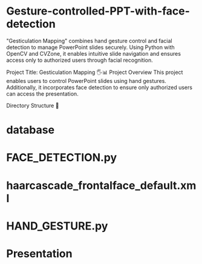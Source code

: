 # Gesture-controlled-PPT-with-face-detection
"Gesticulation Mapping" combines hand gesture control and facial detection to manage PowerPoint slides securely. Using Python with OpenCV and CVZone, it enables intuitive slide navigation and ensures access only to authorized users through facial recognition.


Project Title: Gesticulation Mapping 🖐️📊
Project Overview
This project enables users to control PowerPoint slides using hand gestures. Additionally, it incorporates face detection to ensure only authorized users can access the presentation.

Directory Structure 📁
 
 # database
 # FACE_DETECTION.py
 # haarcascade_frontalface_default.xml
 # HAND_GESTURE.py
 # Presentation


